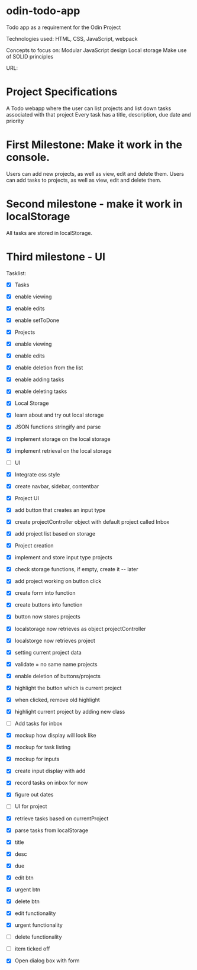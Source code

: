 # odin-todo-app
Todo app as a requirement for the Odin Project

Technologies used: HTML, CSS, JavaScript, webpack

Concepts to focus on: 
Modular JavaScript design
Local storage
Make use of SOLID principles

URL:




# Project Specifications
A Todo webapp  where the user can list projects and list down tasks associated with that project
Every task has a title, description, due date and priority

# First Milestone: Make it work in the console.
Users can add new projects, as well as view, edit and delete them.
Users can add tasks to projects, as well as view, edit and delete them.
# Second milestone - make it work in localStorage
All tasks are stored in localStorage.
# Third milestone - UI

Tasklist:
- [x] Tasks
- [x] enable viewing
- [x] enable edits
- [x] enable setToDone
- [x] Projects
- [x] enable viewing
- [x] enable edits
- [x] enable deletion from the list
- [x] enable adding tasks
- [x] enable deleting tasks
- [x] Local Storage
- [x] learn about and try out local storage
- [x] JSON functions stringify and parse
- [x] implement storage on the local storage
- [x] implement retrieval on the local storage
- [ ] UI
- [x] Integrate css style
- [x] create navbar, sidebar, contentbar
- [x] Project UI
- [x] add button that creates an input type
- [x] create projectController object with default project called Inbox
- [x] add project list based on storage
- [x] Project creation
- [x] implement and store input type projects
- [x] check storage functions, if empty, create it -- later
- [x] add project working on button click
- [x] create form into function
- [x] create buttons into function
- [x] button now stores projects
- [x] localstorage now retrieves as object projectController
- [x] localstorge now retrieves project
- [x] setting current project data
- [x] validate = no same name projects
- [x] enable deletion of buttons/projects
- [x] highlight the button which is current project
- [x] when clicked, remove old highlight
- [x] highlight current project by adding new class
    

- [ ] Add tasks for inbox
 -  [x] mockup how display will look like
 -  [x] mockup for task listing
 -  [x] mockup for inputs
 - [x] create input display with add
 - [x] record tasks on inbox for now
 - [x] figure out dates
 - [ ] UI for project
 - [x] retrieve tasks based on currentProject
 - [x] parse tasks from localStorage
 - [x] title
 - [x] desc
 - [x] due
 - [x] edit btn
 - [x] urgent btn
 - [x] delete btn
 - [x] edit functionality
 - [x] urgent functionality
 - [ ] delete functionality
 - [ ] item ticked off
 - [x] Open dialog box with form

